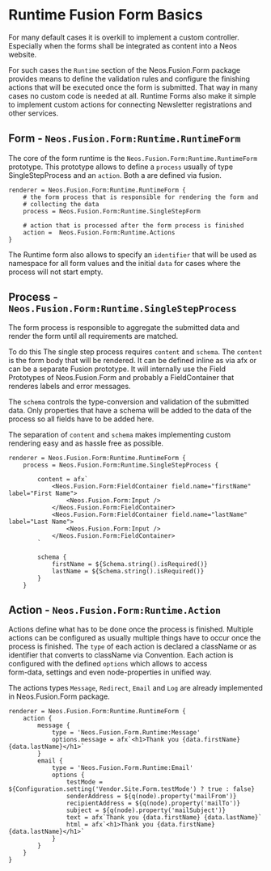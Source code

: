 # Runtime Fusion Form Basics

For many default cases it is overkill to implement a custom controller. Especially when the forms shall be integrated
as content into a Neos website.  

For such cases the `Runtime` section of the Neos.Fusion.Form package provides means to define the validation rules and 
configure the finishing actions that will be executed once the form is submitted. That way in many cases no custom code 
is needed at all. Runtime Forms also make it simple to implement custom actions for connecting Newsletter registrations 
and other services. 

## Form - `Neos.Fusion.Form:Runtime.RuntimeForm` 

The core of the form runtime is the `Neos.Fusion.Form:Runtime.RuntimeForm` prototype. This prototype allows to define a 
`process` usually of type SingleStepProcess and an `action`. Both a are defined via fusion.  

```
renderer = Neos.Fusion.Form:Runtime.RuntimeForm {   
    # the form process that is responsible for rendering the form and
    # collecting the data
    process = Neos.Fusion.Form:Runtime.SingleStepForm

    # action that is processed after the form process is finished
    action =  Neos.Fusion.Form:Runtime.Actions    
}
```

The Runtime form also allows to specify an `identifier` that will be used as namespace for all form values and 
the initial `data` for cases where the process will not start empty.  

## Process - `Neos.Fusion.Form:Runtime.SingleStepProcess`

The form process is responsible to aggregate the submitted data and render the form until all requirements are matched.  

To do this The single step process requires `content` and `schema`. The `content` is the form body that will be rendered. 
It can be defined inline as via afx or can be a separate Fusion prototype. It will internally use the Field Prototypes 
of Neos.Fusion.Form and probably a FieldContainer that renderes labels and error messages.    

The `schema` controls the type-conversion and validation of the submitted data. Only properties that have a schema will 
be added to the data of the process so all fields have to be added here.

The separation of `content` and `schema` makes implementing custom rendering easy and as hassle free as possible.

```
renderer = Neos.Fusion.Form:Runtime.RuntimeForm {
    process = Neos.Fusion.Form:Runtime.SingleStepProcess {
        
        content = afx`
            <Neos.Fusion.Form:FieldContainer field.name="firstName" label="First Name">
                <Neos.Fusion.Form:Input />
            </Neos.Fusion.Form:FieldContainer>
            <Neos.Fusion.Form:FieldContainer field.name="lastName" label="Last Name">
                <Neos.Fusion.Form:Input />
            </Neos.Fusion.Form:FieldContainer>
        `
        
        schema {
            firstName = ${Schema.string().isRequired()}
            lastName = ${Schema.string().isRequired()}
        }
    }    
```

## Action - `Neos.Fusion.Form:Runtime.Action`

Actions define what has to be done once the process is finished. Multiple actions can be configured as usually multiple
things have to occur once the process is finished. The `type` of each action is declared a className or as identifier that 
converts to className via Convention. Each action is configured with the defined `options` which allows to access    
form-data, settings and even node-properties in unified way.  

The actions types `Message`, `Redirect`, `Email` and `Log` are already implemented in Neos.Fusion.Form package.
  
```
renderer = Neos.Fusion.Form:Runtime.RuntimeForm {
    action {
        message {
            type = 'Neos.Fusion.Form.Runtime:Message'
            options.message = afx`<h1>Thank you {data.firstName} {data.lastName}</h1>`
        }
        email {
            type = 'Neos.Fusion.Form.Runtime:Email'
            options {
                testMode = ${Configuration.setting('Vendor.Site.Form.testMode') ? true : false}
                senderAddress = ${q(node).property('mailFrom')}
                recipientAddress = ${q(node).property('mailTo')}
                subject = ${q(node).property('mailSubject')}
                text = afx`Thank you {data.firstName} {data.lastName}`
                html = afx`<h1>Thank you {data.firstName} {data.lastName}</h1>`
            }
        }
    }
}
```


